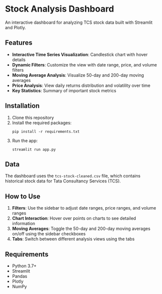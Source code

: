 # Stock Analysis Dashboard

An interactive dashboard for analyzing TCS stock data built with Streamlit and Plotly.

## Features

- **Interactive Time Series Visualization**: Candlestick chart with hover details
- **Dynamic Filters**: Customize the view with date range, price, and volume filters
- **Moving Average Analysis**: Visualize 50-day and 200-day moving averages
- **Price Analysis**: View daily returns distribution and volatility over time
- **Key Statistics**: Summary of important stock metrics

## Installation

1. Clone this repository
2. Install the required packages:
   ```
   pip install -r requirements.txt
   ```
3. Run the app:
   ```
   streamlit run app.py
   ```

## Data

The dashboard uses the `tcs-stock-cleaned.csv` file, which contains historical stock data for Tata Consultancy Services (TCS).

## How to Use

1. **Filters**: Use the sidebar to adjust date ranges, price ranges, and volume ranges
2. **Chart Interaction**: Hover over points on charts to see detailed information
3. **Moving Averages**: Toggle the 50-day and 200-day moving averages on/off using the sidebar checkboxes
4. **Tabs**: Switch between different analysis views using the tabs

## Requirements

- Python 3.7+
- Streamlit
- Pandas
- Plotly
- NumPy 